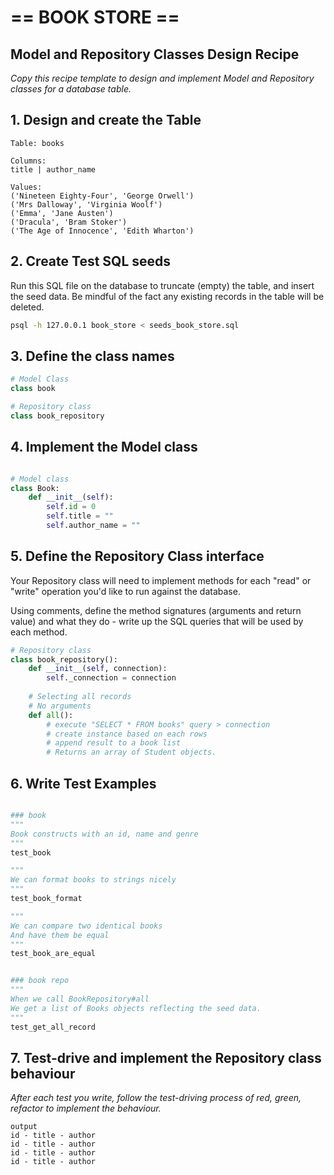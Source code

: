 # == BOOK STORE ==
## Model and Repository Classes Design Recipe

_Copy this recipe template to design and implement Model and Repository classes for a database table._

## 1. Design and create the Table


```
Table: books

Columns:
title | author_name

Values:
('Nineteen Eighty-Four', 'George Orwell')
('Mrs Dalloway', 'Virginia Woolf')
('Emma', 'Jane Austen')
('Dracula', 'Bram Stoker')
('The Age of Innocence', 'Edith Wharton')
```

## 2. Create Test SQL seeds

Run this SQL file on the database to truncate (empty) the table, and insert the seed data. Be mindful of the fact any existing records in the table will be deleted.

```bash
psql -h 127.0.0.1 book_store < seeds_book_store.sql
```

## 3. Define the class names

```python
# Model Class
class book

# Repository class
class book_repository
```

## 4. Implement the Model class

```python

# Model class
class Book:
    def __init__(self):
        self.id = 0
        self.title = ""
        self.author_name = ""

```


## 5. Define the Repository Class interface

Your Repository class will need to implement methods for each "read" or "write" operation you'd like to run against the database.

Using comments, define the method signatures (arguments and return value) and what they do - write up the SQL queries that will be used by each method.

```python
# Repository class
class book_repository():
    def __init__(self, connection):
        self._connection = connection
    
    # Selecting all records
    # No arguments
    def all():
        # execute "SELECT * FROM books" query > connection
        # create instance based on each rows
        # append result to a book list
        # Returns an array of Student objects.
```

## 6. Write Test Examples

```python

### book
"""
Book constructs with an id, name and genre
"""
test_book

"""
We can format books to strings nicely
"""
test_book_format

"""
We can compare two identical books
And have them be equal
"""
test_book_are_equal


### book repo
"""
When we call BookRepository#all
We get a list of Books objects reflecting the seed data.
"""
test_get_all_record
```




## 7. Test-drive and implement the Repository class behaviour

_After each test you write, follow the test-driving process of red, green, refactor to implement the behaviour._


```
output
id - title - author
id - title - author
id - title - author
id - title - author
```